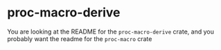 # proc-macro-derive
You are looking at the README for the `proc-macro-derive` crate, and you probably want the readme for the `proc-macro` crate